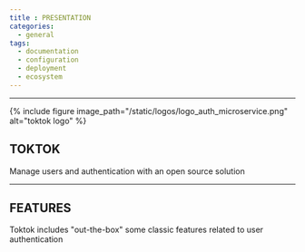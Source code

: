 ```yaml
---
title : PRESENTATION
categories:
  - general
tags:
  - documentation
  - configuration
  - deployment
  - ecosystem
---
```


-----

{% include figure image_path="/static/logos/logo_auth_microservice.png" alt="toktok logo" %}

## TOKTOK

Manage users and authentication with an open source solution

---------

## FEATURES 

Toktok includes "out-the-box" some classic features related to user authentication


